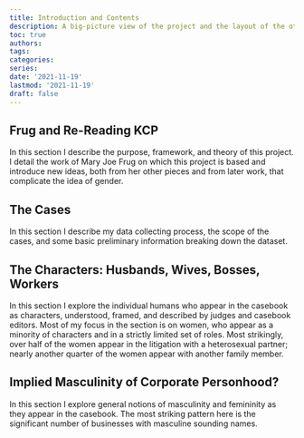 ```yaml
---
title: Introduction and Contents
description: A big-picture view of the project and the layout of the other chapters.
toc: true
authors:
tags:
categories:
series:
date: '2021-11-19'
lastmod: '2021-11-19'
draft: false
---
```


## Frug and Re-Reading KCP

In this section I describe the purpose, framework, and theory of this project. I detail the work of Mary Joe Frug on which this project is based and introduce new ideas, both from her other pieces and from later work, that complicate the idea of gender. 

## The Cases

In this section I describe my data collecting process, the scope of the cases, and some basic preliminary information breaking down the dataset. 

## The Characters: Husbands, Wives, Bosses, Workers 

In this section I explore the individual humans who appear in the casebook as characters, understood, framed, and described by judges and casebook editors. Most of my focus in the section is on women, who appear as a minority of characters and in a strictly limited set of roles. Most strikingly, over half of the women appear in the litigation with a heterosexual partner; nearly another quarter of the women appear with another family member. 

## Implied Masculinity of Corporate Personhood?

In this section I explore general notions of masculinity and femininity as they appear in the casebook. The most striking pattern here is the significant number of businesses with masculine sounding names. 